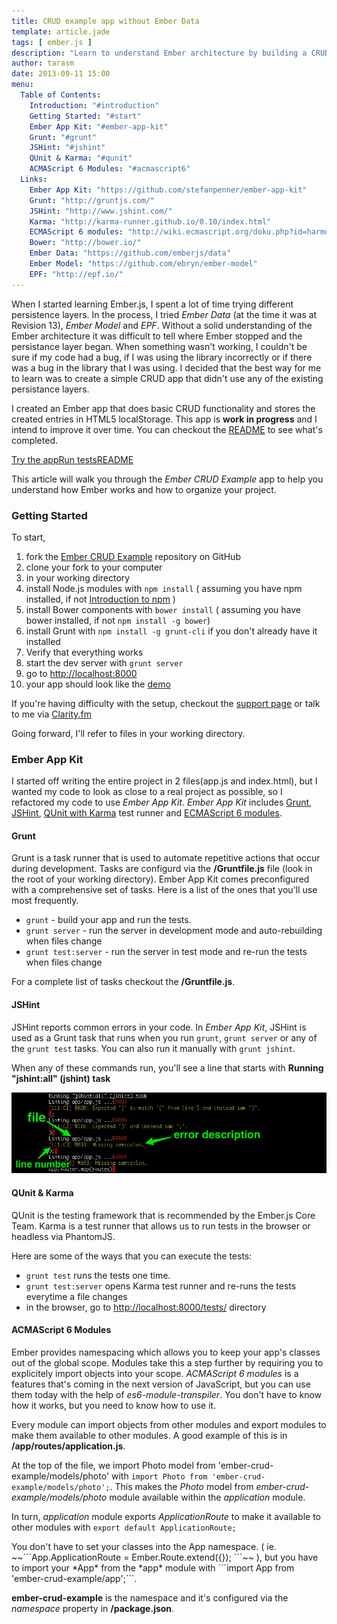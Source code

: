 ```yaml
---
title: CRUD example app without Ember Data
template: article.jade
tags: [ ember.js ]
description: "Learn to understand Ember architecture by building a CRUD app without Ember Data."
author: tarasm
date: 2013-09-11 15:00
menu:
  Table of Contents: 
    Introduction: "#introduction"
    Getting Started: "#start"
    Ember App Kit: "#ember-app-kit"
    Grunt: "#grunt"
    JSHint: "#jshint"
    QUnit & Karma: "#qunit"
    ACMAScript 6 Modules: "#acmascript6"
  Links:
    Ember App Kit: "https://github.com/stefanpenner/ember-app-kit"
    Grunt: "http://gruntjs.com/"
    JSHint: "http://www.jshint.com/"
    Karma: "http://karma-runner.github.io/0.10/index.html"
    ECMAScript 6 modules: "http://wiki.ecmascript.org/doku.php?id=harmony:modules"
    Bower: "http://bower.io/"
    Ember Data: "https://github.com/emberjs/data"
    Ember Model: "https://github.com/ebryn/ember-model"
    EPF: "http://epf.io/"
---
```

<span id="introduction"></span>

When I started learning Ember.js, I spent a lot of time trying different persistence layers. In the process, I tried *Ember Data*<span class="small"> (at the time it was at Revision 13),</span> *Ember Model* and *EPF*. Without a solid understanding of the Ember architecture it was difficult to tell where Ember stopped and the persistance layer began. When something wasn't working, I couldn't be sure if my code had a bug, if I was using the library incorrectly or if there was a bug in the library that I was using. I decided that the best way for me to learn was to create a simple CRUD app that didn't use any of the existing persistance layers. 

I created an Ember app that does basic CRUD functionality and stores the created entries in HTML5 localStorage. This app is **work in progress** and I intend to improve it over time. You can checkout the <a href="https://github.com/taras/ember-crud-example#todo" target="_blank">README</a> to see what's completed.

<div class="btn-group mbl mtm"><a href="app/" class="btn btn-success">Try the app</a><a href="app/tests/" class="btn btn-info">Run tests</a><a class="btn btn-warning" href="https://github.com/taras/ember-crud-example#todo" target="_blank">README</a></div>

This article will walk you through the *Ember CRUD Example* app to help you understand how Ember works and how to organize your project.

<span id="start"></span>
### Getting Started

To start, 

1. fork the [Ember CRUD Example](https://github.com/taras/ember-crud-example) repository on GitHub
2. clone your fork to your computer
3. in your working directory
  1. install Node.js modules with ```npm install``` ( assuming you have npm installed, if not [Introduction to npm](http://howtonode.org/introduction-to-npm) )
  2. install Bower components with ```bower install``` ( assuming you have bower installed, if not ```npm install -g bower```)
  3. install Grunt with ```npm install -g grunt-cli``` if you don't already have it installed
4. Verify that everything works
  1. start the dev server with ```grunt server```
  2. go to <a href="http://localhost:8000" target="_blank">http://localhost:8000</a>
  3. your app should look like the <a href="app/index.html">demo</a>

<div class="dialog dialog-warning">If you're having difficulty with the setup, checkout the <a href="support.html">support page</a> or talk to me via <a href="https://clarity.fm/tarasm">Clarity.fm</a></div>

Going forward, I'll refer to files in your working directory. 

<span id="ember-app-kit"></span>
### Ember App Kit

I started off writing the entire project in 2 files(app.js and index.html), but I wanted my code to look as close to a real project as possible, so I refactored my code to use *Ember App Kit*. *Ember App Kit* includes [Grunt](#grunt), [JSHint](#jshint), [QUnit with Karma](#qunit) test runner and [ECMAScript 6 modules](#ecmascript6).

<span id="grunt"></span>
#### Grunt

Grunt is a task runner that is used to automate repetitive actions that occur during development. Tasks are configurd via the **/Gruntfile.js** file (look in the root of your working directory). Ember App Kit comes preconfigured with a comprehensive set of tasks. Here is a list of the ones that you'll use most frequently.

* ```grunt``` - build your app and run the tests.
* ```grunt server``` - run the server in development mode and auto-rebuilding when files change
* ```grunt test:server``` - run the server in test mode and re-run the tests when files change

For a complete list of tasks checkout the **/Gruntfile.js**.

<span id="jshint"></span>
#### JSHint

JSHint reports common errors in your code. In *Ember App Kit*, JSHint is used as a Grunt task that runs when you run ```grunt```, ```grunt server``` or any of the ```grunt test``` tasks. You can also run it manually with ```grunt jshint```. 

When any of these commands run, you'll see a line that starts with **Running "jshint:all" (jshint) task**

![JSHint Example](js-hint.jpg)

<span id="qunit"></span>
#### QUnit & Karma

QUnit is the testing framework that is recommended by the Ember.js Core Team. Karma is a test runner that allows us to run tests in the browser or headless via PhantomJS.

Here are some of the ways that you can execute the tests:

* ```grunt test``` runs the tests one time.
* ```grunt test:server``` opens Karma test runner and re-runs the tests everytime a file changes
* in the browser, go to [http://localhost:8000/tests/](http://localhost:8000/tests) directory

<span id="acmascript6"></span>
#### ACMAScript 6 Modules

Ember provides namespacing which allows you to keep your app's classes out of the global scope. Modules take this a step further by requiring you to explicitely import objects into your scope. *ACMAScript 6 modules* is a features that's coming in the next version of JavaScript, but you can use them today with the help of *es6-module-transpiler*.  You don't have to know how it works, but you need to know how to use it.

Every module can import objects from other modules and export modules to make them available to other modules. A good example of this is in **/app/routes/application.js**.

At the top of the file, we import Photo model from 'ember-crud-example/models/photo' with ```import Photo from 'ember-crud-example/models/photo';```. This makes the *Photo* model from *ember-crud-example/models/photo* module available within the *application* module. 

In turn, *application* module exports *ApplicationRoute* to make it available to other modules with ```export default ApplicationRoute;```

<div class="dialog dialog-warning">You don't have to set your classes into the App namespace. ( ie. ~~```App.ApplicationRoute = Ember.Route.extend({}); ```~~ ), but you have to import your *App* from the *app* module with ```import App from 'ember-crud-example/app';```.
</div>

**ember-crud-example** is the namespace and it's configured via the *namespace* property in **/package.json**.

